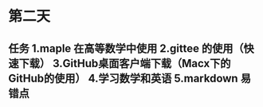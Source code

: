 # 第二天

任务
1.maple 在高等数学中使用
2.gittee 的使用（快速下载）
3.GitHub桌面客户端下载（Macx下的GitHub的使用）
4.学习数学和英语
5.markdown 易错点
---

